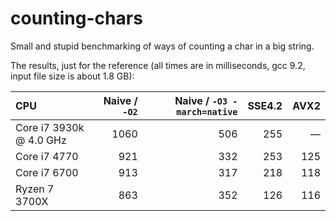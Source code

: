 # counting-chars
Small and stupid benchmarking of ways of counting a char in a big string.

The results, just for the reference (all times are in milliseconds, gcc 9.2, input file size is about 1.8 GB):

| CPU                     | Naive / `-O2` | Naive / `-O3 -march=native` | SSE4.2 | AVX2 |
|:----------------------- | -------------:| ---------------------------:| ------:| ----:|
| Core i7 3930k @ 4.0 GHz |          1060 |                         506 |    255 |    — |
| Core i7 4770            |           921 |                         332 |    253 |  125 |
| Core i7 6700            |           913 |                         317 |    218 |  118 |
| Ryzen 7 3700X           |           863 |                         352 |    126 |  116 |

